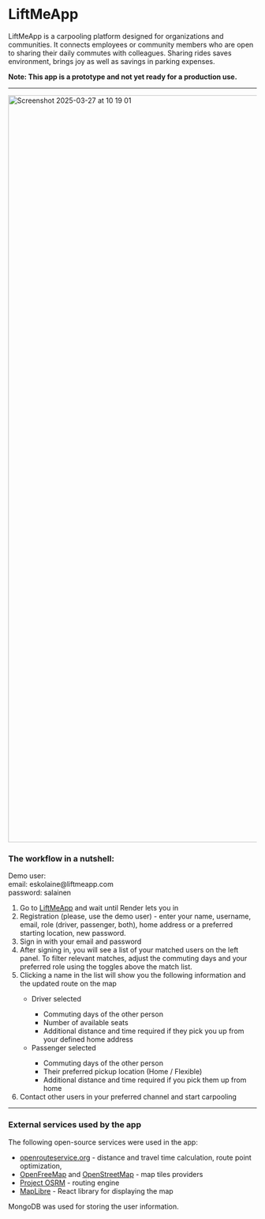 <br />
<div align="left">
  <h1>LiftMeApp</h1>
  <!--intro paragraph -->
  <p> LiftMeApp is a carpooling platform designed for organizations and communities. It connects employees or community members who are open to sharing their daily commutes with colleagues. Sharing rides saves environment, brings joy as well as savings in parking expenses. </p>
  <p><strong>Note: This app is a prototype and not yet ready for a production use.</strong></p>
</div>
<hr>

<!-- LiftMeApp screen cap -->
<img width="1511" alt="Screenshot 2025-03-27 at 10 19 01" src="https://github.com/user-attachments/assets/bbb840d5-b035-4b7e-94ac-55157a652302" />

<!-- Workflow description -->
<br/>
<div>
  <h3>The workflow in a nutshell:</h3>

  <p>Demo user: </br>
  email: eskolaine@liftmeapp.com </br>
  password: salainen
  </p>
    <ol type="1">
        <li>Go to <a href="liftmeapp.onrender.com" >LiftMeApp</a> and wait until Render lets you in</li>
        <li>Registration (please, use the demo user) - enter your name, username, email, role (driver, passenger, both), home address or a preferred starting location, new password. </li>  
        <li>Sign in with your email and password</li>
        <li>After signing in, you will see a list of your matched users on the left panel. To filter relevant matches, adjust the commuting days and your preferred role using the toggles above the match list.</li>
        <li>Clicking a name in the list will show you the following information and the updated route on the map</li>
          <ul>
            <li>Driver selected</li>
            <ul>
              <li>Commuting days of the other person</li>
              <li>Number of available seats</li>
              <li>Additional distance and time required if they pick you up from your defined home address</li>
            </ul>
            <li>Passenger selected</li>
            <ul>
              <li>Commuting days of the other person</li>
              <li>Their preferred pickup location (Home / Flexible)</li>
              <li>Additional distance and time required if you pick them up from home</li>
            </ul>
          </ul>
        <li>Contact other users in your preferred channel and start carpooling</li>
    </ol>
  </p>
</div> 

<hr>

<div>
  <h3>External services used by the app</h3>
  <p>The following open-source services were used in the app:</p>
    <ul>
      <li><a href="openrouteservice.org" >openrouteservice.org</a> - distance and travel time calculation, route point optimization, </li>
      <li><a href="https://openfreemap.org/">OpenFreeMap</a> and <a href="https://www.openstreetmap.org/">OpenStreetMap</a> - map tiles providers</li>
      <li><a href="https://project-osrm.org/">Project OSRM</a> - routing engine</li>
      <li><a href="https://maplibre.org/">MapLibre</a> - React library for displaying the map</li>
    </ul>
    <p>MongoDB was used for storing the user information.</p>
</div>





  
